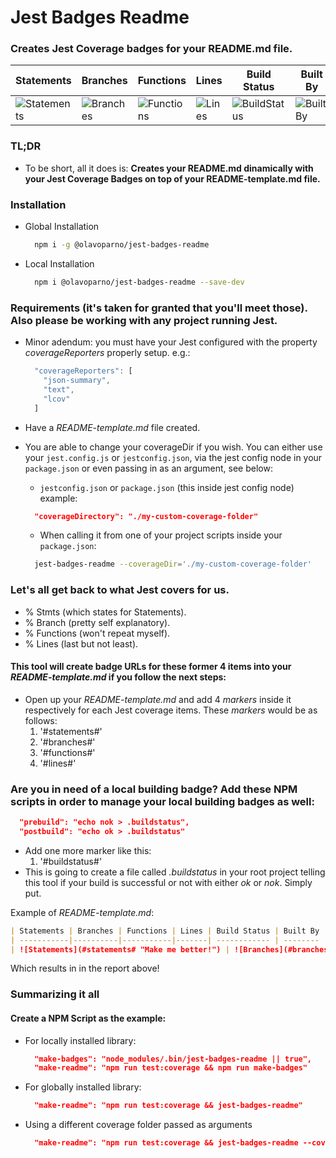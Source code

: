 # Jest Badges Readme

### Creates Jest Coverage badges for your README.md file.

| Statements | Branches | Functions | Lines | Build Status | Built By | We Love |
| -----------|----------|-----------|-------| ------------ | -------- | ------- |
| ![Statements](#statements# "Make me better!") | ![Branches](#branches# "Make me better!") | ![Functions](#functions# "Make me better!") | ![Lines](#lines# "Make me better!") | ![BuildStatus](#buildstatus# "Building Status") | ![BuiltBy](https://img.shields.io/badge/TypeScript-Lovers-black.svg "img.shields.io") | ![ForTheBadge](https://img.shields.io/badge/Using-Badges-red.svg "ForTheBadge")

### TL;DR

- To be short, all it does is: **Creates your README.md dinamically with your Jest Coverage Badges on top of your README-template.md file.**

### Installation

- Global Installation
  ```bash
    npm i -g @olavoparno/jest-badges-readme
  ```

- Local Installation
  ```bash
    npm i @olavoparno/jest-badges-readme --save-dev
  ```

### Requirements (it's taken for granted that you'll meet those). Also please be working with any project running Jest.

- Minor adendum: you must have your Jest configured  with the property _*coverageReporters*_ properly setup. e.g.:
  ```js
    "coverageReporters": [
      "json-summary",
      "text",
      "lcov"
    ]
  ```
- Have a _*README-template.md*_ file created.
- You are able to change your coverageDir if you wish. You can either use your `jest.config.js` or `jestconfig.json`, via the jest config node in your `package.json` or even passing in as an argument, see below:

  - `jestconfig.json` or `package.json` (this inside jest config node) example:
  
  ```json
    "coverageDirectory": "./my-custom-coverage-folder"
  ```

  - When calling it from one of your project scripts inside your `package.json`:
  ```bash
    jest-badges-readme --coverageDir='./my-custom-coverage-folder'
  ```

### Let's all get back to what Jest covers for us.

- % Stmts (which states for Statements).
- % Branch (pretty self explanatory).
- % Functions (won't repeat myself).
- % Lines (last but not least).

#### This tool will create badge URLs for these former 4 items into your _*README-template.md*_ if you follow the next steps:

- Open up your _*README-template.md*_ and add 4 _*markers*_ inside it respectively for each Jest coverage items. These _*markers*_ would be as follows:
  1. '#statements#'
  2. '#branches#'
  3. '#functions#'
  4. '#lines#'

### Are you in need of a local building badge? Add these NPM scripts in order to manage your local building badges as well:

```json
  "prebuild": "echo nok > .buildstatus",
  "postbuild": "echo ok > .buildstatus"
```

- Add one more marker like this:
  1. '#buildstatus#'
- This is going to create a file called _*.buildstatus*_ in your root project telling this tool if your build is successful or not with either *ok* or *nok*. Simply put.

Example of _*README-template.md*_:

```md
| Statements | Branches | Functions | Lines | Build Status | Built By | We Love |
| -----------|----------|-----------|-------| ------------ | -------- | ------- |
| ![Statements](#statements# "Make me better!") | ![Branches](#branches# "Make me better!") | ![Functions](#functions# "Make me better!") | ![Lines](#lines# "Make me better!") | ![BuildStatus](#buildstatus# "Building Status") | ![BuiltBy](https://img.shields.io/badge/TypeScript-Lovers-black.svg "img.shields.io") | ![ForTheBadge](https://img.shields.io/badge/Using-Badges-red.svg "ForTheBadge")
```

Which results in in the report above!

### Summarizing it all

  #### Create a NPM Script as the example:
  - For locally installed library:

    ```json
      "make-badges": "node_modules/.bin/jest-badges-readme || true",
      "make-readme": "npm run test:coverage && npm run make-badges"
    ```

  - For globally installed library:

    ```json
      "make-readme": "npm run test:coverage && jest-badges-readme"
    ```

  - Using a different coverage folder passed as arguments

    ```json
      "make-readme": "npm run test:coverage && jest-badges-readme --coverageDir='./my-custom-coverage-folder'"
    ```


  